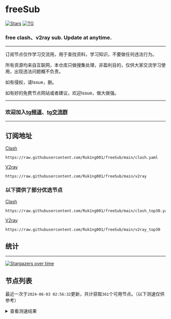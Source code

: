 # freeSub
[![Stars](https://img.shields.io/github/stars/Ruk1ng001/freeSub)](https://github.com/Ruk1ng001/freeSub/stargazers)
[![TG](https://img.shields.io/badge/Telegram-gray?logo=Telegram)](https://t.me/Ruk1ng001)
### free clash、v2ray sub. Update at anytime.

---

订阅节点仅作学习交流用，用于查找资料，学习知识，不要做任何违法行为。

所有资源均来自互联网，本仓库只做搜集处理，非盈利目的，仅供大家交流学习使用，出现违法问题概不负责。

如有侵权，请Issue，删。

如有好的免费节点网站或者建议，欢迎Issue，做大做强。

---

### 欢迎加入[tg频道](https://t.me/Ruk1ng001)、[tg交流群](https://t.me/+-e-b04EE5Cw2NmU1)

---

## 订阅地址
[Clash](https://raw.githubusercontent.com/Ruk1ng001/freeSub/main/clash.yaml)
```
https://raw.githubusercontent.com/Ruk1ng001/freeSub/main/clash.yaml
```
[V2ray](https://raw.githubusercontent.com/Ruk1ng001/freeSub/main/v2ray)
```
https://raw.githubusercontent.com/Ruk1ng001/freeSub/main/v2ray
```
### 以下提供了部分优选节点

[Clash](https://raw.githubusercontent.com/Ruk1ng001/freeSub/main/clash_top30.yaml)
```
https://raw.githubusercontent.com/Ruk1ng001/freeSub/main/clash_top30.yaml
```
[V2ray](https://raw.githubusercontent.com/Ruk1ng001/freeSub/main/v2ray_top30)
```
https://raw.githubusercontent.com/Ruk1ng001/freeSub/main/v2ray_top30
```

## 统计

---

[![Stargazers over time](https://starchart.cc/Ruk1ng001/freeSub.svg)](https://starchart.cc/Ruk1ng001/freeSub)

## 节点列表

最近一次于`2024-06-03 02:56:32`更新，共计获取`361`个可用节点。（以下测速仅供参考）

<details> <summary>查看测速结果</summary>

| 序号 | 节点 | 带宽 | 延迟 |
|:--:|:--:|:--:|:--:|
 | 1 | UM😈github.com/Ruk1ng001_-889868164 | 3.49MB/s | 401.00ms |
 | 2 | Other😈github.com/Ruk1ng001_-877574257 | 3.20MB/s | 570.00ms |
 | 3 | Euro😈github.com/Ruk1ng001_-1292305234 | 3.15MB/s | 530.00ms |
 | 4 | Euro😈github.com/Ruk1ng001_1528527211 | 3.15MB/s | 458.00ms |
 | 5 | TW😈github.com/Ruk1ng001_-698485070 | 2.77MB/s | 584.00ms |
 | 6 | HK😈github.com/Ruk1ng001_-2098413250 | 2.74MB/s | 527.00ms |
 | 7 | CN😈github.com/Ruk1ng001_1389965162 | 2.64MB/s | 560.00ms |
 | 8 | CN😈github.com/Ruk1ng001_-25292998 | 2.58MB/s | 379.00ms |
 | 9 | CH😈github.com/Ruk1ng001_1450856210 | 2.52MB/s | 319.00ms |
 | 10 | CN😈github.com/Ruk1ng001_121861259 | 2.45MB/s | 470.00ms |
 | 11 | CA😈github.com/Ruk1ng001_-1008720777 | 2.33MB/s | 459.00ms |
 | 12 | TW😈github.com/Ruk1ng001_-7694483 | 2.32MB/s | 726.00ms |
 | 13 | JP😈github.com/Ruk1ng001_1537718282 | 2.30MB/s | 726.00ms |
 | 14 | CN😈github.com/Ruk1ng001_2040320646 | 2.19MB/s | 633.00ms |
 | 15 | JP😈github.com/Ruk1ng001_-1772844331 | 2.02MB/s | 416.00ms |
 | 16 | SG😈github.com/Ruk1ng001_1226906917 | 1.95MB/s | 475.00ms |
 | 17 | CA😈github.com/Ruk1ng001_830224951 | 1.95MB/s | 574.00ms |
 | 18 | CN😈github.com/Ruk1ng001_1960369821 | 1.92MB/s | 488.00ms |
 | 19 | Asia😈github.com/Ruk1ng001_-50406899 | 1.91MB/s | 943.00ms |
 | 20 | CA😈github.com/Ruk1ng001_-1335804858 | 1.88MB/s | 885.00ms |
 | 21 | CN😈github.com/Ruk1ng001_1928782948 | 1.83MB/s | 814.00ms |
 | 22 | CA😈github.com/Ruk1ng001_-41171984 | 1.80MB/s | 929.00ms |
 | 23 | HK😈github.com/Ruk1ng001_1537418756 | 1.68MB/s | 614.00ms |
 | 24 | KR😈github.com/Ruk1ng001_1045504252 | 1.64MB/s | 577.00ms |
 | 25 | KR😈github.com/Ruk1ng001_380920652 | 1.63MB/s | 550.00ms |
 | 26 | CH😈github.com/Ruk1ng001_-1569915122 | 1.57MB/s | 783.00ms |
 | 27 | UM😈github.com/Ruk1ng001_-1491882096 | 1.56MB/s | 1086.00ms |
 | 28 | JP😈github.com/Ruk1ng001_118365489 | 1.55MB/s | 499.00ms |
 | 29 | JP😈github.com/Ruk1ng001_1569210954 | 1.53MB/s | 509.00ms |
 | 30 | UM😈github.com/Ruk1ng001_-1039305949 | 1.51MB/s | 948.00ms |
 | 31 | Americas😈github.com/Ruk1ng001_692031390 | 1.48MB/s | 1687.00ms |
 | 32 | HK😈github.com/Ruk1ng001_-677114025 | 1.48MB/s | 1601.00ms |
 | 33 | CA😈github.com/Ruk1ng001_-1094650613 | 1.44MB/s | 1282.00ms |
 | 34 | HK😈github.com/Ruk1ng001_-84668741 | 1.43MB/s | 980.00ms |
 | 35 | CA😈github.com/Ruk1ng001_200979588 | 1.40MB/s | 1255.00ms |
 | 36 | KR😈github.com/Ruk1ng001_-650858194 | 1.40MB/s | 911.00ms |
 | 37 | CA😈github.com/Ruk1ng001_-193600750 | 1.38MB/s | 1876.00ms |
 | 38 | HK😈github.com/Ruk1ng001_1848026780 | 1.38MB/s | 932.00ms |
 | 39 | UM😈github.com/Ruk1ng001_1303543440 | 1.35MB/s | 1052.00ms |
 | 40 | KR😈github.com/Ruk1ng001_-433256216 | 1.35MB/s | 683.00ms |
 | 41 | UM😈github.com/Ruk1ng001_1263919475 | 1.35MB/s | 1078.00ms |
 | 42 | UM😈github.com/Ruk1ng001_-1295597631 | 1.33MB/s | 1044.00ms |
 | 43 | UM😈github.com/Ruk1ng001_1043516510 | 1.32MB/s | 1191.00ms |
 | 44 | SG😈github.com/Ruk1ng001_-238728919 | 1.29MB/s | 493.00ms |
 | 45 | CH😈github.com/Ruk1ng001_-1784601529 | 1.27MB/s | 837.00ms |
 | 46 | Other😈github.com/Ruk1ng001_-1977039655 | 1.27MB/s | 1752.00ms |
 | 47 | CA😈github.com/Ruk1ng001_-352530556 | 1.26MB/s | 1095.00ms |
 | 48 | CA😈github.com/Ruk1ng001_1225953142 | 1.23MB/s | 1088.00ms |
 | 49 | Euro😈github.com/Ruk1ng001_644473234 | 1.23MB/s | 1476.00ms |
 | 50 | SG😈github.com/Ruk1ng001_-2134427733 | 1.21MB/s | 497.00ms |
 | 51 | CA😈github.com/Ruk1ng001_1602438490 | 1.20MB/s | 1470.00ms |
 | 52 | CA😈github.com/Ruk1ng001_-2063723841 | 1.20MB/s | 1095.00ms |
 | 53 | Euro😈github.com/Ruk1ng001_1996931643 | 1.18MB/s | 1279.00ms |
 | 54 | UK😈github.com/Ruk1ng001_-1461565725 | 1.16MB/s | 1933.00ms |
 | 55 | CA😈github.com/Ruk1ng001_1145505445 | 1.16MB/s | 1805.00ms |
 | 56 | CA😈github.com/Ruk1ng001_2039806136 | 1.16MB/s | 1107.00ms |
 | 57 | RU😈github.com/Ruk1ng001_528691366 | 1.15MB/s | 1187.00ms |
 | 58 | CA😈github.com/Ruk1ng001_1840301856 | 1.13MB/s | 1670.00ms |
 | 59 | CA😈github.com/Ruk1ng001_1885262548 | 1.13MB/s | 1565.00ms |
 | 60 | US😈github.com/Ruk1ng001_351015876 | 1.13MB/s | 1635.00ms |
 | 61 | CA😈github.com/Ruk1ng001_-52781279 | 1.13MB/s | 1689.00ms |
 | 62 | CN😈github.com/Ruk1ng001_-1950555172 | 1.12MB/s | 756.00ms |
 | 63 | CA😈github.com/Ruk1ng001_-445362946 | 1.12MB/s | 1560.00ms |
 | 64 | UM😈github.com/Ruk1ng001_86344725 | 1.12MB/s | 799.00ms |
 | 65 | UM😈github.com/Ruk1ng001_532150856 | 1.12MB/s | 1511.00ms |
 | 66 | FR😈github.com/Ruk1ng001_-1722029935 | 1.11MB/s | 1173.00ms |
 | 67 | Americas😈github.com/Ruk1ng001_1288771683 | 1.11MB/s | 1505.00ms |
 | 68 | CA😈github.com/Ruk1ng001_2008536902 | 1.11MB/s | 2580.00ms |
 | 69 | CA😈github.com/Ruk1ng001_9008673 | 1.11MB/s | 1629.00ms |
 | 70 | CA😈github.com/Ruk1ng001_-1716620041 | 1.10MB/s | 1788.00ms |
 | 71 | Other😈github.com/Ruk1ng001_-981928409 | 1.09MB/s | 1681.00ms |
 | 72 | CA😈github.com/Ruk1ng001_161369125 | 1.08MB/s | 1844.00ms |
 | 73 | CA😈github.com/Ruk1ng001_-1750334099 | 1.07MB/s | 1823.00ms |
 | 74 | CA😈github.com/Ruk1ng001_1262241565 | 1.06MB/s | 1824.00ms |
 | 75 | Euro😈github.com/Ruk1ng001_1733743222 | 1.05MB/s | 1661.00ms |
 | 76 | CA😈github.com/Ruk1ng001_838883889 | 1.05MB/s | 1671.00ms |
 | 77 | CA😈github.com/Ruk1ng001_1989303146 | 1.05MB/s | 1630.00ms |
 | 78 | CA😈github.com/Ruk1ng001_-1296741748 | 1.05MB/s | 1524.00ms |
 | 79 | CA😈github.com/Ruk1ng001_902126168 | 1.04MB/s | 1754.00ms |
 | 80 | SG😈github.com/Ruk1ng001_777700868 | 1.03MB/s | 1806.00ms |
 | 81 | JP😈github.com/Ruk1ng001_-1787046878 | 1.01MB/s | 792.00ms |
 | 82 | CA😈github.com/Ruk1ng001_-1975871129 | 1.01MB/s | 1262.00ms |
 | 83 | KR😈github.com/Ruk1ng001_664774932 | 1.00MB/s | 1574.00ms |
 | 84 | CA😈github.com/Ruk1ng001_577571612 | 1.00MB/s | 1732.00ms |
 | 85 | CA😈github.com/Ruk1ng001_-155765267 | 1016.36KB/s | 1479.00ms |
 | 86 | CN😈github.com/Ruk1ng001_-1180751006 | 1010.05KB/s | 1284.00ms |
 | 87 | Euro😈github.com/Ruk1ng001_-1609729151 | 962.12KB/s | 1873.00ms |
 | 88 | US😈github.com/Ruk1ng001_-1600441609 | 960.15KB/s | 935.00ms |
 | 89 | FR😈github.com/Ruk1ng001_-1857771266 | 936.18KB/s | 873.00ms |
 | 90 | Other😈github.com/Ruk1ng001_-1060700373 | 934.80KB/s | 721.00ms |
 | 91 | SG😈github.com/Ruk1ng001_-1967551594 | 932.80KB/s | 1546.00ms |
 | 92 | US😈github.com/Ruk1ng001_-695735583 | 923.82KB/s | 792.00ms |
 | 93 | US😈github.com/Ruk1ng001_856347142 | 922.64KB/s | 1113.00ms |
 | 94 | US😈github.com/Ruk1ng001_1315165791 | 919.41KB/s | 749.00ms |
 | 95 | UM😈github.com/Ruk1ng001_1242483239 | 914.96KB/s | 733.00ms |
 | 96 | CA😈github.com/Ruk1ng001_-1163513207 | 913.77KB/s | 1485.00ms |
 | 97 | Other😈github.com/Ruk1ng001_523394580 | 913.48KB/s | 1779.00ms |
 | 98 | FR😈github.com/Ruk1ng001_-933872702 | 909.72KB/s | 808.00ms |
 | 99 | UM😈github.com/Ruk1ng001_-1573070916 | 908.91KB/s | 736.00ms |
 | 100 | FR😈github.com/Ruk1ng001_1514432225 | 907.54KB/s | 1824.00ms |
 | 101 | CA😈github.com/Ruk1ng001_-996834628 | 905.94KB/s | 1361.00ms |
 | 102 | FR😈github.com/Ruk1ng001_607364820 | 902.88KB/s | 749.00ms |
 | 103 | SG😈github.com/Ruk1ng001_2021478874 | 896.42KB/s | 418.00ms |
 | 104 | FR😈github.com/Ruk1ng001_-1728010228 | 893.45KB/s | 807.00ms |
 | 105 | US😈github.com/Ruk1ng001_-1401226502 | 889.08KB/s | 1452.00ms |
 | 106 | CA😈github.com/Ruk1ng001_-727886657 | 887.91KB/s | 1302.00ms |
 | 107 | CA😈github.com/Ruk1ng001_44100457 | 884.47KB/s | 1888.00ms |
 | 108 | US😈github.com/Ruk1ng001_1097040027 | 884.21KB/s | 768.00ms |
 | 109 | JP😈github.com/Ruk1ng001_-921244722 | 881.10KB/s | 1131.00ms |
 | 110 | FR😈github.com/Ruk1ng001_-695916869 | 880.73KB/s | 994.00ms |
 | 111 | US😈github.com/Ruk1ng001_1731875963 | 880.01KB/s | 912.00ms |
 | 112 | CA😈github.com/Ruk1ng001_-1561258641 | 879.00KB/s | 1353.00ms |
 | 113 | US😈github.com/Ruk1ng001_152166326 | 874.29KB/s | 804.00ms |
 | 114 | FR😈github.com/Ruk1ng001_1158107128 | 870.00KB/s | 1106.00ms |
 | 115 | FR😈github.com/Ruk1ng001_1086922309 | 863.59KB/s | 1049.00ms |
 | 116 | FR😈github.com/Ruk1ng001_589236884 | 863.03KB/s | 1040.00ms |
 | 117 | Other😈github.com/Ruk1ng001_1348638439 | 862.82KB/s | 1725.00ms |
 | 118 | FR😈github.com/Ruk1ng001_1810107631 | 858.60KB/s | 803.00ms |
 | 119 | PL😈github.com/Ruk1ng001_1472696902 | 857.94KB/s | 1029.00ms |
 | 120 | PL😈github.com/Ruk1ng001_-1975363469 | 856.54KB/s | 1003.00ms |
 | 121 | FR😈github.com/Ruk1ng001_-1611703640 | 856.12KB/s | 1403.00ms |
 | 122 | CA😈github.com/Ruk1ng001_1397889987 | 855.68KB/s | 1489.00ms |
 | 123 | CN😈github.com/Ruk1ng001_1708283347 | 854.45KB/s | 626.00ms |
 | 124 | FR😈github.com/Ruk1ng001_-903392398 | 853.92KB/s | 1038.00ms |
 | 125 | GB😈github.com/Ruk1ng001_-69782193 | 853.75KB/s | 972.00ms |
 | 126 | FR😈github.com/Ruk1ng001_-390927278 | 851.97KB/s | 820.00ms |
 | 127 | FR😈github.com/Ruk1ng001_1837942177 | 850.52KB/s | 1632.00ms |
 | 128 | FR😈github.com/Ruk1ng001_2090908757 | 846.21KB/s | 1049.00ms |
 | 129 | FR😈github.com/Ruk1ng001_841635199 | 845.14KB/s | 1098.00ms |
 | 130 | FR😈github.com/Ruk1ng001_-1182933090 | 842.79KB/s | 873.00ms |
 | 131 | FR😈github.com/Ruk1ng001_2079344206 | 841.66KB/s | 1019.00ms |
 | 132 | US😈github.com/Ruk1ng001_1815097633 | 839.84KB/s | 1298.00ms |
 | 133 | US😈github.com/Ruk1ng001_-650257928 | 839.13KB/s | 759.00ms |
 | 134 | PL😈github.com/Ruk1ng001_-967417382 | 838.47KB/s | 845.00ms |
 | 135 | PL😈github.com/Ruk1ng001_-1389362920 | 837.63KB/s | 1012.00ms |
 | 136 | FR😈github.com/Ruk1ng001_-2096321756 | 834.99KB/s | 1124.00ms |
 | 137 | UM😈github.com/Ruk1ng001_-885095444 | 833.57KB/s | 1208.00ms |
 | 138 | FR😈github.com/Ruk1ng001_-1053759612 | 831.15KB/s | 1064.00ms |
 | 139 | PL😈github.com/Ruk1ng001_1940271397 | 828.72KB/s | 1151.00ms |
 | 140 | Americas😈github.com/Ruk1ng001_819571591 | 823.24KB/s | 1329.00ms |
 | 141 | FR😈github.com/Ruk1ng001_1511055292 | 821.65KB/s | 1821.00ms |
 | 142 | FR😈github.com/Ruk1ng001_1183638361 | 820.64KB/s | 1048.00ms |
 | 143 | FR😈github.com/Ruk1ng001_-790404634 | 820.31KB/s | 1032.00ms |
 | 144 | FR😈github.com/Ruk1ng001_331755800 | 813.77KB/s | 882.00ms |
 | 145 | PL😈github.com/Ruk1ng001_216446560 | 813.75KB/s | 887.00ms |
 | 146 | PL😈github.com/Ruk1ng001_805204726 | 805.88KB/s | 826.00ms |
 | 147 | CN😈github.com/Ruk1ng001_825794549 | 802.67KB/s | 741.00ms |
 | 148 | CA😈github.com/Ruk1ng001_1132634313 | 794.52KB/s | 1623.00ms |
 | 149 | Other😈github.com/Ruk1ng001_1300892440 | 793.23KB/s | 1402.00ms |
 | 150 | US😈github.com/Ruk1ng001_-1218805652 | 792.90KB/s | 949.00ms |
 | 151 | CA😈github.com/Ruk1ng001_-856622084 | 791.20KB/s | 1641.00ms |
 | 152 | FR😈github.com/Ruk1ng001_738482068 | 788.15KB/s | 1090.00ms |
 | 153 | FR😈github.com/Ruk1ng001_1645611922 | 787.96KB/s | 1066.00ms |
 | 154 | UM😈github.com/Ruk1ng001_-713568614 | 780.90KB/s | 829.00ms |
 | 155 | FR😈github.com/Ruk1ng001_995614948 | 780.21KB/s | 881.00ms |
 | 156 | Other😈github.com/Ruk1ng001_-711640898 | 776.83KB/s | 1037.00ms |
 | 157 | US😈github.com/Ruk1ng001_-424472426 | 774.93KB/s | 919.00ms |
 | 158 | FR😈github.com/Ruk1ng001_-1556674725 | 771.84KB/s | 909.00ms |
 | 159 | FR😈github.com/Ruk1ng001_-552765619 | 767.82KB/s | 848.00ms |
 | 160 | US😈github.com/Ruk1ng001_-442503499 | 766.78KB/s | 1414.00ms |
 | 161 | UM😈github.com/Ruk1ng001_-1090185355 | 762.30KB/s | 1462.00ms |
 | 162 | CA😈github.com/Ruk1ng001_2040647366 | 753.71KB/s | 1329.00ms |
 | 163 | FR😈github.com/Ruk1ng001_955397849 | 750.11KB/s | 1226.00ms |
 | 164 | FR😈github.com/Ruk1ng001_1940263112 | 737.87KB/s | 1080.00ms |
 | 165 | CA😈github.com/Ruk1ng001_-1833217952 | 735.69KB/s | 1606.00ms |
 | 166 | Other😈github.com/Ruk1ng001_-416544445 | 734.61KB/s | 1854.00ms |
 | 167 | KR😈github.com/Ruk1ng001_-349822655 | 711.61KB/s | 1005.00ms |
 | 168 | CA😈github.com/Ruk1ng001_1980106207 | 711.11KB/s | 1893.00ms |
 | 169 | CN😈github.com/Ruk1ng001_-1820570870 | 703.54KB/s | 2006.00ms |
 | 170 | SG😈github.com/Ruk1ng001_1604151024 | 699.15KB/s | 464.00ms |
 | 171 | NL😈github.com/Ruk1ng001_-159133177 | 697.92KB/s | 1186.00ms |
 | 172 | FR😈github.com/Ruk1ng001_-373948873 | 691.09KB/s | 1879.00ms |
 | 173 | DE😈github.com/Ruk1ng001_-1700198237 | 683.27KB/s | 1086.00ms |
 | 174 | DE😈github.com/Ruk1ng001_1853798928 | 682.38KB/s | 1164.00ms |
 | 175 | DE😈github.com/Ruk1ng001_743354087 | 680.79KB/s | 1168.00ms |
 | 176 | DE😈github.com/Ruk1ng001_743245154 | 675.57KB/s | 1117.00ms |
 | 177 | Americas😈github.com/Ruk1ng001_1388672434 | 654.21KB/s | 1832.00ms |
 | 178 | DE😈github.com/Ruk1ng001_16216811 | 653.99KB/s | 1154.00ms |
 | 179 | CN😈github.com/Ruk1ng001_1121528462 | 648.37KB/s | 807.00ms |
 | 180 | CN😈github.com/Ruk1ng001_-1908053689 | 643.78KB/s | 1096.00ms |
 | 181 | DE😈github.com/Ruk1ng001_1010364568 | 641.67KB/s | 1172.00ms |
 | 182 | UM😈github.com/Ruk1ng001_-1787068696 | 641.65KB/s | 999.00ms |
 | 183 | DE😈github.com/Ruk1ng001_-1822289774 | 638.24KB/s | 1101.00ms |
 | 184 | TR😈github.com/Ruk1ng001_-369446960 | 636.70KB/s | 1055.00ms |
 | 185 | DE😈github.com/Ruk1ng001_-432965243 | 624.33KB/s | 1173.00ms |
 | 186 | DE😈github.com/Ruk1ng001_-47021732 | 616.76KB/s | 1211.00ms |
 | 187 | DE😈github.com/Ruk1ng001_-2059086342 | 616.50KB/s | 1233.00ms |
 | 188 | FR😈github.com/Ruk1ng001_1037780964 | 609.96KB/s | 1088.00ms |
 | 189 | JP😈github.com/Ruk1ng001_-360716951 | 603.02KB/s | 1124.00ms |
 | 190 | FI😈github.com/Ruk1ng001_-832093801 | 602.64KB/s | 1297.00ms |
 | 191 | DE😈github.com/Ruk1ng001_-1157089419 | 602.62KB/s | 1071.00ms |
 | 192 | CN😈github.com/Ruk1ng001_-1214912484 | 601.79KB/s | 1492.00ms |
 | 193 | DE😈github.com/Ruk1ng001_-1322949421 | 600.33KB/s | 1209.00ms |
 | 194 | CA😈github.com/Ruk1ng001_1904030223 | 594.63KB/s | 1625.00ms |
 | 195 | FR😈github.com/Ruk1ng001_49151771 | 589.49KB/s | 1052.00ms |
 | 196 | Euro😈github.com/Ruk1ng001_-396401532 | 582.57KB/s | 574.00ms |
 | 197 | CN😈github.com/Ruk1ng001_-1829610778 | 573.29KB/s | 1368.00ms |
 | 198 | Euro😈github.com/Ruk1ng001_-382010752 | 567.63KB/s | 2162.00ms |
 | 199 | FR😈github.com/Ruk1ng001_631136814 | 563.02KB/s | 1141.00ms |
 | 200 | US😈github.com/Ruk1ng001_303307089 | 549.23KB/s | 1632.00ms |
 | 201 | UM😈github.com/Ruk1ng001_1490566360 | 541.78KB/s | 911.00ms |
 | 202 | CN😈github.com/Ruk1ng001_705449927 | 531.70KB/s | 1677.00ms |
 | 203 | CN😈github.com/Ruk1ng001_-1820120209 | 512.21KB/s | 1549.00ms |
 | 204 | FR😈github.com/Ruk1ng001_1458109122 | 510.50KB/s | 1327.00ms |
 | 205 | CN😈github.com/Ruk1ng001_-1782810545 | 508.13KB/s | 1523.00ms |
 | 206 | CA😈github.com/Ruk1ng001_-1009148757 | 500.65KB/s | 1579.00ms |
 | 207 | UM😈github.com/Ruk1ng001_2054894954 | 486.17KB/s | 2170.00ms |
 | 208 | UM😈github.com/Ruk1ng001_459534470 | 483.86KB/s | 1252.00ms |
 | 209 | CA😈github.com/Ruk1ng001_-825650430 | 478.56KB/s | 1589.00ms |
 | 210 | CA😈github.com/Ruk1ng001_-1508469362 | 475.19KB/s | 1596.00ms |
 | 211 | KR😈github.com/Ruk1ng001_1125428472 | 472.69KB/s | 1758.00ms |
 | 212 | CA😈github.com/Ruk1ng001_-1615409974 | 470.64KB/s | 1616.00ms |
 | 213 | TW😈github.com/Ruk1ng001_-367652200 | 467.64KB/s | 1747.00ms |
 | 214 | CA😈github.com/Ruk1ng001_-2025837458 | 460.28KB/s | 1544.00ms |
 | 215 | UM😈github.com/Ruk1ng001_1472351678 | 450.81KB/s | 1158.00ms |
 | 216 | CA😈github.com/Ruk1ng001_-1545282840 | 445.01KB/s | 1581.00ms |
 | 217 | CA😈github.com/Ruk1ng001_-2122501714 | 440.65KB/s | 1552.00ms |
 | 218 | CA😈github.com/Ruk1ng001_-325878939 | 438.54KB/s | 1471.00ms |
 | 219 | CN😈github.com/Ruk1ng001_-932387097 | 435.19KB/s | 1742.00ms |
 | 220 | CA😈github.com/Ruk1ng001_-1946169941 | 428.88KB/s | 1713.00ms |
 | 221 | UM😈github.com/Ruk1ng001_-1917507138 | 426.69KB/s | 1729.00ms |
 | 222 | US😈github.com/Ruk1ng001_-1926413983 | 423.95KB/s | 963.00ms |
 | 223 | CA😈github.com/Ruk1ng001_-2025883988 | 423.22KB/s | 1610.00ms |
 | 224 | CA😈github.com/Ruk1ng001_952381095 | 413.25KB/s | 1443.00ms |
 | 225 | CA😈github.com/Ruk1ng001_295479432 | 412.60KB/s | 1608.00ms |
 | 226 | CA😈github.com/Ruk1ng001_184998897 | 409.66KB/s | 1487.00ms |
 | 227 | RU😈github.com/Ruk1ng001_-493731111 | 401.50KB/s | 534.00ms |
 | 228 | CA😈github.com/Ruk1ng001_1295306959 | 401.48KB/s | 1530.00ms |
 | 229 | CA😈github.com/Ruk1ng001_1205496303 | 397.92KB/s | 1637.00ms |
 | 230 | UM😈github.com/Ruk1ng001_-1854220294 | 395.13KB/s | 1372.00ms |
 | 231 | CN😈github.com/Ruk1ng001_1310611569 | 392.38KB/s | 1525.00ms |
 | 232 | US😈github.com/Ruk1ng001_-1250242837 | 391.92KB/s | 1456.00ms |
 | 233 | UM😈github.com/Ruk1ng001_445023364 | 385.38KB/s | 1053.00ms |
 | 234 | CA😈github.com/Ruk1ng001_-198205817 | 382.98KB/s | 2087.00ms |
 | 235 | FR😈github.com/Ruk1ng001_2145981711 | 380.10KB/s | 1906.00ms |
 | 236 | Other😈github.com/Ruk1ng001_-495237546 | 377.20KB/s | 1243.00ms |
 | 237 | CA😈github.com/Ruk1ng001_-159439833 | 371.49KB/s | 1629.00ms |
 | 238 | Other😈github.com/Ruk1ng001_1781615119 | 370.92KB/s | 2314.00ms |
 | 239 | US😈github.com/Ruk1ng001_-848586415 | 369.31KB/s | 1910.00ms |
 | 240 | UM😈github.com/Ruk1ng001_-189914548 | 368.24KB/s | 1358.00ms |
 | 241 | CA😈github.com/Ruk1ng001_297018133 | 366.43KB/s | 2149.00ms |
 | 242 | CA😈github.com/Ruk1ng001_741077024 | 363.93KB/s | 1793.00ms |
 | 243 | CA😈github.com/Ruk1ng001_-1817004578 | 361.38KB/s | 2074.00ms |
 | 244 | UM😈github.com/Ruk1ng001_114711799 | 350.51KB/s | 1382.00ms |
 | 245 | Euro😈github.com/Ruk1ng001_-78977996 | 341.70KB/s | 1157.00ms |
 | 246 | CH😈github.com/Ruk1ng001_1903292082 | 340.45KB/s | 1407.00ms |
 | 247 | US😈github.com/Ruk1ng001_-465892498 | 336.98KB/s | 1066.00ms |
 | 248 | CA😈github.com/Ruk1ng001_304793179 | 329.34KB/s | 2802.00ms |
 | 249 | TW😈github.com/Ruk1ng001_-1734462663 | 328.63KB/s | 2161.00ms |
 | 250 | CN😈github.com/Ruk1ng001_1843838071 | 325.74KB/s | 1827.00ms |
 | 251 | CA😈github.com/Ruk1ng001_-482886135 | 322.56KB/s | 1415.00ms |
 | 252 | PL😈github.com/Ruk1ng001_121942279 | 318.20KB/s | 892.00ms |
 | 253 | CA😈github.com/Ruk1ng001_383300484 | 317.49KB/s | 1946.00ms |
 | 254 | SG😈github.com/Ruk1ng001_-869093871 | 312.81KB/s | 445.00ms |
 | 255 | CN😈github.com/Ruk1ng001_1813616235 | 306.74KB/s | 445.00ms |
 | 256 | CA😈github.com/Ruk1ng001_286035895 | 303.08KB/s | 1577.00ms |
 | 257 | GB😈github.com/Ruk1ng001_1079250985 | 300.27KB/s | 1673.00ms |
 | 258 | CA😈github.com/Ruk1ng001_2072947251 | 295.34KB/s | 1701.00ms |
 | 259 | CN😈github.com/Ruk1ng001_1207210027 | 294.71KB/s | 1001.00ms |
 | 260 | US😈github.com/Ruk1ng001_-1233617695 | 279.81KB/s | 1315.00ms |
 | 261 | NL😈github.com/Ruk1ng001_1236911722 | 276.47KB/s | 1670.00ms |
 | 262 | UM😈github.com/Ruk1ng001_-1986465562 | 272.18KB/s | 1355.00ms |
 | 263 | CA😈github.com/Ruk1ng001_1851543490 | 270.51KB/s | 2245.00ms |
 | 264 | Euro😈github.com/Ruk1ng001_936188442 | 269.13KB/s | 806.00ms |
 | 265 | CA😈github.com/Ruk1ng001_-1170841689 | 266.43KB/s | 1666.00ms |
 | 266 | CA😈github.com/Ruk1ng001_-1093858154 | 264.56KB/s | 1636.00ms |
 | 267 | Other😈github.com/Ruk1ng001_864291881 | 263.16KB/s | 1303.00ms |
 | 268 | NL😈github.com/Ruk1ng001_1909749058 | 263.01KB/s | 1729.00ms |
 | 269 | CA😈github.com/Ruk1ng001_779087086 | 262.91KB/s | 2044.00ms |
 | 270 | SE😈github.com/Ruk1ng001_1038189334 | 258.04KB/s | 1457.00ms |
 | 271 | NL😈github.com/Ruk1ng001_-1308147619 | 256.21KB/s | 1908.00ms |
 | 272 | CN😈github.com/Ruk1ng001_50248640 | 255.85KB/s | 1720.00ms |
 | 273 | CA😈github.com/Ruk1ng001_-499764664 | 255.08KB/s | 1669.00ms |
 | 274 | CN😈github.com/Ruk1ng001_-34100955 | 248.69KB/s | 1477.00ms |
 | 275 | PL😈github.com/Ruk1ng001_-999976788 | 246.78KB/s | 1107.00ms |
 | 276 | CA😈github.com/Ruk1ng001_1252535775 | 242.65KB/s | 1568.00ms |
 | 277 | Other😈github.com/Ruk1ng001_658831828 | 241.47KB/s | 1350.00ms |
 | 278 | CA😈github.com/Ruk1ng001_1535759597 | 239.76KB/s | 1535.00ms |
 | 279 | UM😈github.com/Ruk1ng001_1655921747 | 235.95KB/s | 2757.00ms |
 | 280 | Other😈github.com/Ruk1ng001_25403157 | 234.20KB/s | 2092.00ms |
 | 281 | CN😈github.com/Ruk1ng001_1964030541 | 223.79KB/s | 928.00ms |
 | 282 | DE😈github.com/Ruk1ng001_-1805786757 | 218.92KB/s | 1181.00ms |
 | 283 | CH😈github.com/Ruk1ng001_-315924638 | 216.62KB/s | 643.00ms |
 | 284 | Americas😈github.com/Ruk1ng001_-907697603 | 212.13KB/s | 1369.00ms |
 | 285 | CA😈github.com/Ruk1ng001_1458032917 | 209.81KB/s | 1610.00ms |
 | 286 | CA😈github.com/Ruk1ng001_-1344744970 | 209.26KB/s | 1555.00ms |
 | 287 | Other😈github.com/Ruk1ng001_727207495 | 207.09KB/s | 1826.00ms |
 | 288 | JP😈github.com/Ruk1ng001_-266604447 | 206.34KB/s | 522.00ms |
 | 289 | CN😈github.com/Ruk1ng001_-815385384 | 205.18KB/s | 512.00ms |
 | 290 | TR😈github.com/Ruk1ng001_142175050 | 202.40KB/s | 1184.00ms |
 | 291 | CA😈github.com/Ruk1ng001_-1508768369 | 201.46KB/s | 1659.00ms |
 | 292 | DE😈github.com/Ruk1ng001_-2140880176 | 198.77KB/s | 1156.00ms |
 | 293 | CA😈github.com/Ruk1ng001_1223759801 | 195.62KB/s | 2142.00ms |
 | 294 | Euro😈github.com/Ruk1ng001_506080190 | 195.55KB/s | 1405.00ms |
 | 295 | DE😈github.com/Ruk1ng001_-2005356226 | 191.35KB/s | 1099.00ms |
 | 296 | US😈github.com/Ruk1ng001_518744170 | 187.67KB/s | 1705.00ms |
 | 297 | CA😈github.com/Ruk1ng001_-929620169 | 186.98KB/s | 1483.00ms |
 | 298 | Asia😈github.com/Ruk1ng001_362505136 | 186.43KB/s | 1095.00ms |
 | 299 | FR😈github.com/Ruk1ng001_-379124212 | 186.17KB/s | 2928.00ms |
 | 300 | UM😈github.com/Ruk1ng001_-2109364900 | 185.59KB/s | 1922.00ms |
 | 301 | HK😈github.com/Ruk1ng001_96347317 | 185.19KB/s | 2177.00ms |
 | 302 | DE😈github.com/Ruk1ng001_-2110669140 | 183.68KB/s | 1259.00ms |
 | 303 | GB😈github.com/Ruk1ng001_1310623353 | 183.51KB/s | 1257.00ms |
 | 304 | CA😈github.com/Ruk1ng001_1241718615 | 182.07KB/s | 1602.00ms |
 | 305 | CN😈github.com/Ruk1ng001_1072448742 | 177.34KB/s | 753.00ms |
 | 306 | CA😈github.com/Ruk1ng001_-1302396452 | 176.23KB/s | 1618.00ms |
 | 307 | CH😈github.com/Ruk1ng001_778720813 | 175.67KB/s | 2020.00ms |
 | 308 | US😈github.com/Ruk1ng001_-1875855876 | 172.99KB/s | 920.00ms |
 | 309 | JP😈github.com/Ruk1ng001_601715058 | 172.74KB/s | 1218.00ms |
 | 310 | CA😈github.com/Ruk1ng001_1178999965 | 171.41KB/s | 1515.00ms |
 | 311 | Other😈github.com/Ruk1ng001_-1566003788 | 168.29KB/s | 2198.00ms |
 | 312 | TW😈github.com/Ruk1ng001_279390151 | 165.06KB/s | 1888.00ms |
 | 313 | KR😈github.com/Ruk1ng001_196226053 | 163.48KB/s | 930.00ms |
 | 314 | CA😈github.com/Ruk1ng001_102931221 | 162.24KB/s | 2392.00ms |
 | 315 | CA😈github.com/Ruk1ng001_-435876698 | 160.69KB/s | 2482.00ms |
 | 316 | DE😈github.com/Ruk1ng001_-1884911779 | 158.79KB/s | 1195.00ms |
 | 317 | FR😈github.com/Ruk1ng001_335076255 | 155.80KB/s | 2028.00ms |
 | 318 | DE😈github.com/Ruk1ng001_820586957 | 153.72KB/s | 1136.00ms |
 | 319 | DE😈github.com/Ruk1ng001_60235898 | 152.61KB/s | 1124.00ms |
 | 320 | CA😈github.com/Ruk1ng001_-274727703 | 151.30KB/s | 1713.00ms |
 | 321 | FR😈github.com/Ruk1ng001_-211707764 | 145.15KB/s | 1018.00ms |
 | 322 | CA😈github.com/Ruk1ng001_1609949965 | 140.43KB/s | 1496.00ms |
 | 323 | CH😈github.com/Ruk1ng001_710296591 | 140.26KB/s | 959.00ms |
 | 324 | PL😈github.com/Ruk1ng001_-1159664716 | 138.38KB/s | 1041.00ms |
 | 325 | FR😈github.com/Ruk1ng001_-1255259185 | 135.06KB/s | 2743.00ms |
 | 326 | CN😈github.com/Ruk1ng001_1673641397 | 132.48KB/s | 837.00ms |
 | 327 | SG😈github.com/Ruk1ng001_725674700 | 131.89KB/s | 1029.00ms |
 | 328 | SG😈github.com/Ruk1ng001_578114619 | 127.98KB/s | 2844.00ms |
 | 329 | UM😈github.com/Ruk1ng001_1507849511 | 120.50KB/s | 2679.00ms |
 | 330 | UM😈github.com/Ruk1ng001_45319295 | 117.44KB/s | 2089.00ms |
 | 331 | Euro😈github.com/Ruk1ng001_2099714449 | 117.31KB/s | 1937.00ms |
 | 332 | CA😈github.com/Ruk1ng001_1969846357 | 113.09KB/s | 1374.00ms |
 | 333 | CA😈github.com/Ruk1ng001_-1182257461 | 109.10KB/s | 1792.00ms |
 | 334 | Africa😈github.com/Ruk1ng001_-2036895721 | 108.76KB/s | 2260.00ms |
 | 335 | US😈github.com/Ruk1ng001_-234558492 | 105.48KB/s | 2064.00ms |
 | 336 | US😈github.com/Ruk1ng001_1074386060 | 104.95KB/s | 1449.00ms |
 | 337 | SG😈github.com/Ruk1ng001_-414846659 | 102.48KB/s | 2107.00ms |
 | 338 | CN😈github.com/Ruk1ng001_-1943653046 | 101.83KB/s | 655.00ms |
 | 339 | FR😈github.com/Ruk1ng001_2065431990 | 101.81KB/s | 2788.00ms |
 | 340 | CA😈github.com/Ruk1ng001_-1896530004 | 100.86KB/s | 1816.00ms |
 | 341 | CA😈github.com/Ruk1ng001_-451474164 | 100.68KB/s | 1926.00ms |
 | 342 | DE😈github.com/Ruk1ng001_-731971857 | 94.86KB/s | 1403.00ms |
 | 343 | UM😈github.com/Ruk1ng001_1958750988 | 91.67KB/s | 2081.00ms |
 | 344 | CA😈github.com/Ruk1ng001_-1350679348 | 86.04KB/s | 1549.00ms |
 | 345 | UM😈github.com/Ruk1ng001_-1966701827 | 85.98KB/s | 2332.00ms |
 | 346 | UK😈github.com/Ruk1ng001_153628593 | 84.63KB/s | 1211.00ms |
 | 347 | JP😈github.com/Ruk1ng001_1956124865 | 81.15KB/s | 1781.00ms |
 | 348 | Euro😈github.com/Ruk1ng001_493520724 | 78.40KB/s | 1740.00ms |
 | 349 | UM😈github.com/Ruk1ng001_-634629778 | 77.78KB/s | 2313.00ms |
 | 350 | CN😈github.com/Ruk1ng001_512660006 | 77.69KB/s | 1251.00ms |
 | 351 | CA😈github.com/Ruk1ng001_-795762368 | 76.73KB/s | 2110.00ms |
 | 352 | US😈github.com/Ruk1ng001_-1906187360 | 76.33KB/s | 1422.00ms |
 | 353 | CN😈github.com/Ruk1ng001_-792038463 | 76.00KB/s | 630.00ms |
 | 354 | CN😈github.com/Ruk1ng001_-298383664 | 74.81KB/s | 588.00ms |
 | 355 | FR😈github.com/Ruk1ng001_789564023 | 71.48KB/s | 1776.00ms |
 | 356 | CA😈github.com/Ruk1ng001_-1168292657 | 71.10KB/s | 1361.00ms |
 | 357 | CN😈github.com/Ruk1ng001_399503400 | 60.71KB/s | 1831.00ms |
 | 358 | CN😈github.com/Ruk1ng001_907012939 | 57.34KB/s | 1313.00ms |
 | 359 | FR😈github.com/Ruk1ng001_-1663307983 | 57.13KB/s | 1706.00ms |
 | 360 | FR😈github.com/Ruk1ng001_118942455 | 56.89KB/s | 2836.00ms |
 | 361 | CN😈github.com/Ruk1ng001_85191296 | 56.57KB/s | 1599.00ms |


</details>